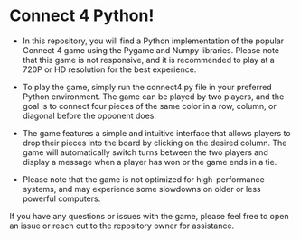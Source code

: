 # Connect 4 Python!

* In this repository, you will find a Python implementation of the popular Connect 4 game using the Pygame and Numpy libraries. Please note that this game is not responsive, and it is recommended to play at a 720P or HD resolution for the best experience.

* To play the game, simply run the connect4.py file in your preferred Python environment. The game can be played by two players, and the goal is to connect four pieces of the same color in a row, column, or diagonal before the opponent does.

* The game features a simple and intuitive interface that allows players to drop their pieces into the board by clicking on the desired column. The game will automatically switch turns between the two players and display a message when a player has won or the game ends in a tie.

* Please note that the game is not optimized for high-performance systems, and may experience some slowdowns on older or less powerful computers.

If you have any questions or issues with the game, please feel free to open an issue or reach out to the repository owner for assistance.
